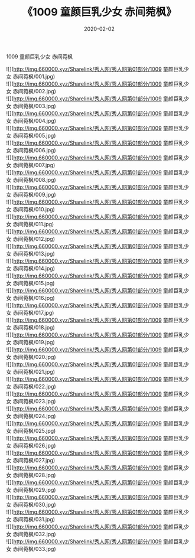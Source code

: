 ﻿---
layout: post
title:  《1009 童颜巨乳少女 赤间菀枫》
date:   2020-02-02
img: http://img.660000.xyz/Sharelink/秀人网/秀人网第01部分/1009 童颜巨乳少女 赤间菀枫/000.jpg
categories: [美女, 清纯, 唯美]
---

1009 童颜巨乳少女 赤间菀枫

  ![](http://img.660000.xyz/Sharelink/秀人网/秀人网第01部分/1009 童颜巨乳少女 赤间菀枫/001.jpg) <br> ![](http://img.660000.xyz/Sharelink/秀人网/秀人网第01部分/1009 童颜巨乳少女 赤间菀枫/002.jpg) <br> ![](http://img.660000.xyz/Sharelink/秀人网/秀人网第01部分/1009 童颜巨乳少女 赤间菀枫/003.jpg) <br> ![](http://img.660000.xyz/Sharelink/秀人网/秀人网第01部分/1009 童颜巨乳少女 赤间菀枫/004.jpg) <br> ![](http://img.660000.xyz/Sharelink/秀人网/秀人网第01部分/1009 童颜巨乳少女 赤间菀枫/005.jpg) <br> ![](http://img.660000.xyz/Sharelink/秀人网/秀人网第01部分/1009 童颜巨乳少女 赤间菀枫/006.jpg) <br> ![](http://img.660000.xyz/Sharelink/秀人网/秀人网第01部分/1009 童颜巨乳少女 赤间菀枫/007.jpg) <br> ![](http://img.660000.xyz/Sharelink/秀人网/秀人网第01部分/1009 童颜巨乳少女 赤间菀枫/008.jpg) <br> ![](http://img.660000.xyz/Sharelink/秀人网/秀人网第01部分/1009 童颜巨乳少女 赤间菀枫/009.jpg) <br> ![](http://img.660000.xyz/Sharelink/秀人网/秀人网第01部分/1009 童颜巨乳少女 赤间菀枫/010.jpg) <br> ![](http://img.660000.xyz/Sharelink/秀人网/秀人网第01部分/1009 童颜巨乳少女 赤间菀枫/011.jpg) <br> ![](http://img.660000.xyz/Sharelink/秀人网/秀人网第01部分/1009 童颜巨乳少女 赤间菀枫/012.jpg) <br> ![](http://img.660000.xyz/Sharelink/秀人网/秀人网第01部分/1009 童颜巨乳少女 赤间菀枫/013.jpg) <br> ![](http://img.660000.xyz/Sharelink/秀人网/秀人网第01部分/1009 童颜巨乳少女 赤间菀枫/014.jpg) <br> ![](http://img.660000.xyz/Sharelink/秀人网/秀人网第01部分/1009 童颜巨乳少女 赤间菀枫/015.jpg) <br> ![](http://img.660000.xyz/Sharelink/秀人网/秀人网第01部分/1009 童颜巨乳少女 赤间菀枫/016.jpg) <br> ![](http://img.660000.xyz/Sharelink/秀人网/秀人网第01部分/1009 童颜巨乳少女 赤间菀枫/017.jpg) <br> ![](http://img.660000.xyz/Sharelink/秀人网/秀人网第01部分/1009 童颜巨乳少女 赤间菀枫/018.jpg) <br> ![](http://img.660000.xyz/Sharelink/秀人网/秀人网第01部分/1009 童颜巨乳少女 赤间菀枫/019.jpg) <br> ![](http://img.660000.xyz/Sharelink/秀人网/秀人网第01部分/1009 童颜巨乳少女 赤间菀枫/020.jpg) <br> ![](http://img.660000.xyz/Sharelink/秀人网/秀人网第01部分/1009 童颜巨乳少女 赤间菀枫/021.jpg) <br> ![](http://img.660000.xyz/Sharelink/秀人网/秀人网第01部分/1009 童颜巨乳少女 赤间菀枫/022.jpg) <br> ![](http://img.660000.xyz/Sharelink/秀人网/秀人网第01部分/1009 童颜巨乳少女 赤间菀枫/023.jpg) <br> ![](http://img.660000.xyz/Sharelink/秀人网/秀人网第01部分/1009 童颜巨乳少女 赤间菀枫/024.jpg) <br> ![](http://img.660000.xyz/Sharelink/秀人网/秀人网第01部分/1009 童颜巨乳少女 赤间菀枫/025.jpg) <br> ![](http://img.660000.xyz/Sharelink/秀人网/秀人网第01部分/1009 童颜巨乳少女 赤间菀枫/026.jpg) <br> ![](http://img.660000.xyz/Sharelink/秀人网/秀人网第01部分/1009 童颜巨乳少女 赤间菀枫/027.jpg) <br> ![](http://img.660000.xyz/Sharelink/秀人网/秀人网第01部分/1009 童颜巨乳少女 赤间菀枫/028.jpg) <br> ![](http://img.660000.xyz/Sharelink/秀人网/秀人网第01部分/1009 童颜巨乳少女 赤间菀枫/029.jpg) <br> ![](http://img.660000.xyz/Sharelink/秀人网/秀人网第01部分/1009 童颜巨乳少女 赤间菀枫/030.jpg) <br> ![](http://img.660000.xyz/Sharelink/秀人网/秀人网第01部分/1009 童颜巨乳少女 赤间菀枫/031.jpg) <br> ![](http://img.660000.xyz/Sharelink/秀人网/秀人网第01部分/1009 童颜巨乳少女 赤间菀枫/032.jpg) <br> ![](http://img.660000.xyz/Sharelink/秀人网/秀人网第01部分/1009 童颜巨乳少女 赤间菀枫/033.jpg) <br>